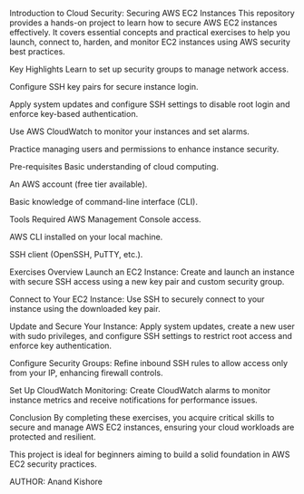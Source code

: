 Introduction to Cloud Security: Securing AWS EC2 Instances
This repository provides a hands-on project to learn how to secure AWS EC2 instances effectively. It covers essential concepts and practical exercises to help you launch, connect to, harden, and monitor EC2 instances using AWS security best practices.

Key Highlights
Learn to set up security groups to manage network access.

Configure SSH key pairs for secure instance login.

Apply system updates and configure SSH settings to disable root login and enforce key-based authentication.

Use AWS CloudWatch to monitor your instances and set alarms.

Practice managing users and permissions to enhance instance security.

Pre-requisites
Basic understanding of cloud computing.

An AWS account (free tier available).

Basic knowledge of command-line interface (CLI).

Tools Required
AWS Management Console access.

AWS CLI installed on your local machine.

SSH client (OpenSSH, PuTTY, etc.).

Exercises Overview
Launch an EC2 Instance: Create and launch an instance with secure SSH access using a new key pair and custom security group.

Connect to Your EC2 Instance: Use SSH to securely connect to your instance using the downloaded key pair.

Update and Secure Your Instance: Apply system updates, create a new user with sudo privileges, and configure SSH settings to restrict root access and enforce key authentication.

Configure Security Groups: Refine inbound SSH rules to allow access only from your IP, enhancing firewall controls.

Set Up CloudWatch Monitoring: Create CloudWatch alarms to monitor instance metrics and receive notifications for performance issues.

Conclusion
By completing these exercises, you acquire critical skills to secure and manage AWS EC2 instances, ensuring your cloud workloads are protected and resilient.

This project is ideal for beginners aiming to build a solid foundation in AWS EC2 security practices.

AUTHOR:
Anand Kishore
